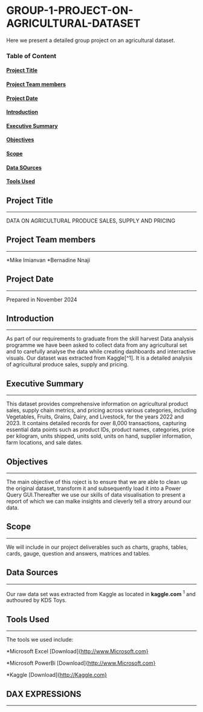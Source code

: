 # GROUP-1-PROJECT-ON-AGRICULTURAL-DATASET
Here we present a detailed group project on an agricultural dataset. 

### Table of Content
#### [Project Title](#project-title)
#### [Project Team members](#project-team-members)
#### [Project Date](project-date)
#### [Introduction](introduction)
#### [Executive Summary](Executive-summary)
#### [Objectives](Objectives)
#### [Scope](Scope)
#### [Data SOurces](Data-Sources)
#### [Tools Used](Tools-Used)
## Project Title
---
DATA ON AGRICULTURAL PRODUCE SALES, SUPPLY AND PRICING 
## Project Team members
---
*Mike Imianvan
*Bernadine Nnaji

## Project Date
---
Prepared in November 2024

## Introduction
---
As part of our requirements to graduate from the skill harvest Data analysis programme we have been asked to collect data from any agricultural set and to carefully analyse the data while creating dashboards and interractive visuals. Our dataset was extracted from Kaggle[^1]. It is a detailed analysis of agricultural produce sales, supply and pricing. 
## Executive Summary
---
This dataset provides comprehensive information on agricultural product sales, supply chain metrics, and pricing across various categories, including Vegetables, Fruits, Grains, Dairy, and Livestock, for the years 2022 and 2023. It contains detailed records for over 8,000 transactions, capturing essential data points such as product IDs, product names, categories, price per kilogram, units shipped, units sold, units on hand, supplier information, farm locations, and sale dates.
## Objectives
---
The main objective of this roject is to ensure that we are able to clean up the original dataset, transform it and subsequently load it into a Power Query GUI.Thereafter we use our skills of data visualisation to present a report of which we can malke insights and cleverly tell a strory around our data. 
##  Scope
---
We will include in our project deliverables such as charts, graphs, tables, cards, gauge, question and answers, matrices and tables. 
## Data Sources
---
Our raw data set was extracted from Kaggle as located in **kaggle.com** <sup>1</sup> and authoured by KDS Toys. 
## Tools Used
---
The tools we used include:

  *Microsoft Excel [Download]{http://www.Microsoft.com}

  *Microsoft PowerBi [Download]{http://www.Microsoft.com}
  
  *Kaggle [Download]{http://Kaggle.com}

  ## DAX EXPRESSIONS
  ---
  

